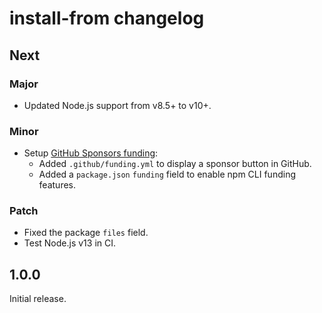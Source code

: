 # install-from changelog

## Next

### Major

- Updated Node.js support from v8.5+ to v10+.

### Minor

- Setup [GitHub Sponsors funding](https://github.com/sponsors/jaydenseric):
  - Added `.github/funding.yml` to display a sponsor button in GitHub.
  - Added a `package.json` `funding` field to enable npm CLI funding features.

### Patch

- Fixed the package `files` field.
- Test Node.js v13 in CI.

## 1.0.0

Initial release.

